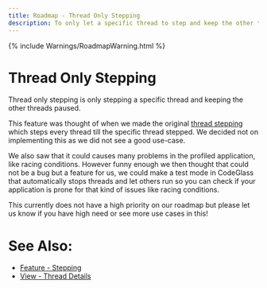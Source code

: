 ```yaml
---
title: Roadmap - Thread Only Stepping
description: To only let a specific thread to step and keep the other threads paused.
---
```

{% include Warnings/RoadmapWarning.html %}

# Thread Only Stepping
Thread only stepping is only stepping a specific thread and keeping the other threads paused.

This feature was thought of when we made the original [thread stepping](../features/ApplicationInstanceStepping.md#thread-stepping) which steps every thread till the specific thread stepped.
We decided not on implementing this as we did not see a good use-case. 

We also saw that it could causes many problems in the profiled application, like racing conditions.
However funny enough we then thought that could not be a bug but a feature for us, we could make a test mode in CodeGlass that automatically stops threads and let others run so you can check if your application is prone for that kind of issues like racing conditions.

This currently does not have a high priority on our roadmap but please let us know if you have high need or see more use cases in this!

# See Also:
- [Feature - Stepping](../features/ApplicationInstanceStepping.md)
- [View - Thread Details](../views/ApplicationInstanceDockWindow/ThreadDetailsView.md)